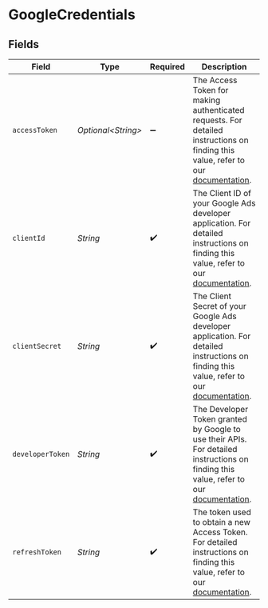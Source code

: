 # GoogleCredentials


## Fields

| Field                                                                                                                                                                                                                       | Type                                                                                                                                                                                                                        | Required                                                                                                                                                                                                                    | Description                                                                                                                                                                                                                 |
| --------------------------------------------------------------------------------------------------------------------------------------------------------------------------------------------------------------------------- | --------------------------------------------------------------------------------------------------------------------------------------------------------------------------------------------------------------------------- | --------------------------------------------------------------------------------------------------------------------------------------------------------------------------------------------------------------------------- | --------------------------------------------------------------------------------------------------------------------------------------------------------------------------------------------------------------------------- |
| `accessToken`                                                                                                                                                                                                               | *Optional\<String>*                                                                                                                                                                                                         | :heavy_minus_sign:                                                                                                                                                                                                          | The Access Token for making authenticated requests. For detailed instructions on finding this value, refer to our <a href="https://docs.airbyte.com/integrations/sources/google-ads#setup-guide">documentation</a>.         |
| `clientId`                                                                                                                                                                                                                  | *String*                                                                                                                                                                                                                    | :heavy_check_mark:                                                                                                                                                                                                          | The Client ID of your Google Ads developer application. For detailed instructions on finding this value, refer to our <a href="https://docs.airbyte.com/integrations/sources/google-ads#setup-guide">documentation</a>.     |
| `clientSecret`                                                                                                                                                                                                              | *String*                                                                                                                                                                                                                    | :heavy_check_mark:                                                                                                                                                                                                          | The Client Secret of your Google Ads developer application. For detailed instructions on finding this value, refer to our <a href="https://docs.airbyte.com/integrations/sources/google-ads#setup-guide">documentation</a>. |
| `developerToken`                                                                                                                                                                                                            | *String*                                                                                                                                                                                                                    | :heavy_check_mark:                                                                                                                                                                                                          | The Developer Token granted by Google to use their APIs. For detailed instructions on finding this value, refer to our <a href="https://docs.airbyte.com/integrations/sources/google-ads#setup-guide">documentation</a>.    |
| `refreshToken`                                                                                                                                                                                                              | *String*                                                                                                                                                                                                                    | :heavy_check_mark:                                                                                                                                                                                                          | The token used to obtain a new Access Token. For detailed instructions on finding this value, refer to our <a href="https://docs.airbyte.com/integrations/sources/google-ads#setup-guide">documentation</a>.                |